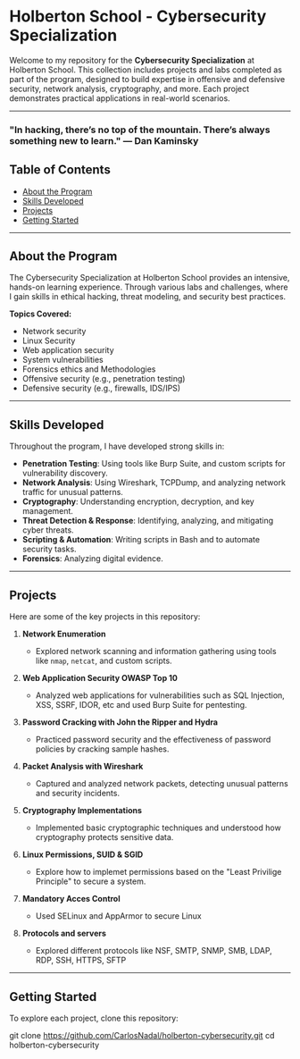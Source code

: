 # Holberton School - Cybersecurity Specialization

Welcome to my repository for the **Cybersecurity Specialization** at Holberton School. This collection includes projects and labs completed as part of the program, designed to build expertise in offensive and defensive security, network analysis, cryptography, and more. Each project demonstrates practical applications in real-world scenarios.

---
### "In hacking, there’s no top of the mountain. There’s always something new to learn." — Dan Kaminsky

## Table of Contents
- [About the Program](#about-the-program)
- [Skills Developed](#skills-developed)
- [Projects](#projects)
- [Getting Started](#getting-started)

---

## About the Program

The Cybersecurity Specialization at Holberton School provides an intensive, hands-on learning experience. Through various labs and challenges, where I gain skills in ethical hacking, threat modeling, and security best practices. 

**Topics Covered:**
- Network security
- Linux Security
- Web application security
- System vulnerabilities
- Forensics ethics and Methodologies
- Offensive security (e.g., penetration testing)
- Defensive security (e.g., firewalls, IDS/IPS)

---

## Skills Developed

Throughout the program, I have developed strong skills in:
- **Penetration Testing**: Using tools like Burp Suite, and custom scripts for vulnerability discovery.
- **Network Analysis**: Using Wireshark, TCPDump, and analyzing network traffic for unusual patterns.
- **Cryptography**: Understanding encryption, decryption, and key management.
- **Threat Detection & Response**: Identifying, analyzing, and mitigating cyber threats.
- **Scripting & Automation**: Writing scripts in Bash and to automate security tasks.
- **Forensics**: Analyzing digital evidence.

---

## Projects

Here are some of the key projects in this repository:

1. **Network Enumeration**  
   - Explored network scanning and information gathering using tools like `nmap`, `netcat`, and custom scripts.
  
2. **Web Application Security OWASP Top 10**  
   - Analyzed web applications for vulnerabilities such as SQL Injection, XSS, SSRF, IDOR, etc and used Burp Suite for pentesting.

3. **Password Cracking with John the Ripper and Hydra**  
   - Practiced password security and the effectiveness of password policies by cracking sample hashes.

4. **Packet Analysis with Wireshark**  
   - Captured and analyzed network packets, detecting unusual patterns and security incidents.

5. **Cryptography Implementations**  
   - Implemented basic cryptographic techniques and understood how cryptography protects sensitive data.

6. **Linux Permissions, SUID & SGID**
   - Explore how to implemet permissions based on the "Least Privilige Principle" to secure a system.

7. **Mandatory Acces Control**
   - Used SELinux and AppArmor to secure Linux

8. **Protocols and servers**
   - Explored different protocols like NSF, SMTP, SNMP, SMB, LDAP, RDP, SSH, HTTPS, SFTP

---

## Getting Started

To explore each project, clone this repository:

git clone https://github.com/CarlosNadal/holberton-cybersecurity.git
cd holberton-cybersecurity
